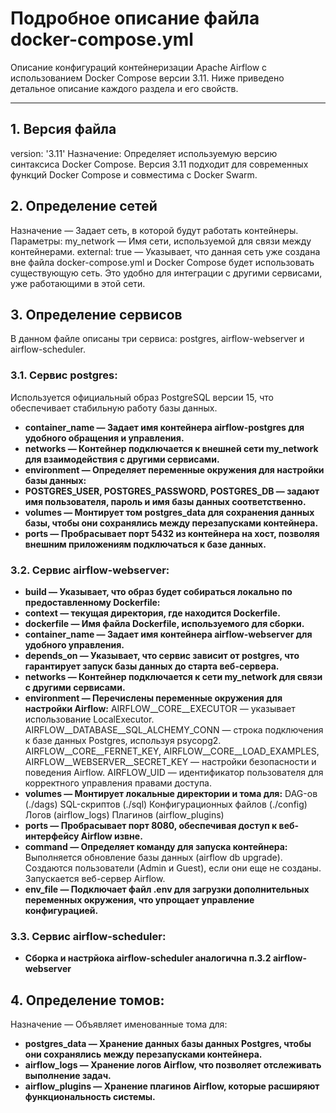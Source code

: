 # Подробное описание файла docker-compose.yml

Описание конфигураций контейнеризации Apache Airflow с использованием Docker Compose версии 3.11. Ниже приведено детальное описание каждого раздела и его свойств.

---

## 1. Версия файла

version: '3.11'
Назначение:
Определяет используемую версию синтаксиса Docker Compose. Версия 3.11 подходит для современных функций Docker Compose и совместима с Docker Swarm.

## 2. Определение сетей

Назначение — Задает сеть, в которой будут работать контейнеры.
Параметры:
my_network — Имя сети, используемой для связи между контейнерами.
external: true — Указывает, что данная сеть уже создана вне файла docker-compose.yml и Docker Compose будет использовать существующую сеть. Это удобно для интеграции с другими сервисами, уже работающими в этой сети.


## 3. Определение сервисов
В данном файле описаны три сервиса: postgres, airflow-webserver и airflow-scheduler.

### 3.1. Сервис postgres:

Используется официальный образ PostgreSQL версии 15, что обеспечивает стабильную работу базы данных.
- **container_name — Задает имя контейнера airflow-postgres для удобного обращения и управления.**
- **networks — Контейнер подключается к внешней сети my_network для взаимодействия с другими сервисами.**
- **environment — Определяет переменные окружения для настройки базы данных:**
- **POSTGRES_USER, POSTGRES_PASSWORD, POSTGRES_DB — задают имя пользователя, пароль и имя базы данных соответственно.**
- **volumes — Монтирует том postgres_data для сохранения данных базы, чтобы они сохранялись между перезапусками контейнера.**
- **ports — Пробрасывает порт 5432 из контейнера на хост, позволяя внешним приложениям подключаться к базе данных.**

### 3.2. Сервис airflow-webserver:

- **build — Указывает, что образ будет собираться локально по предоставленному Dockerfile:**
- **context — текущая директория, где находится Dockerfile.**
- **dockerfile — Имя файла Dockerfile, используемого для сборки.**
- **container_name — Задает имя контейнера airflow-webserver для удобного управления.**
- **depends_on — Указывает, что сервис зависит от postgres, что гарантирует запуск базы данных до старта веб-сервера.**
- **networks — Контейнер подключается к сети my_network для связи с другими сервисами.**
- **environment — Перечислены переменные окружения для настройки Airflow:**
AIRFLOW__CORE__EXECUTOR — указывает использование LocalExecutor.
AIRFLOW__DATABASE__SQL_ALCHEMY_CONN — строка подключения к базе данных Postgres, используя psycopg2.
AIRFLOW__CORE__FERNET_KEY, AIRFLOW__CORE__LOAD_EXAMPLES, AIRFLOW__WEBSERVER__SECRET_KEY — настройки безопасности и поведения Airflow.
AIRFLOW_UID — идентификатор пользователя для корректного управления правами доступа.
- **volumes — Монтирует локальные директории и тома для:**
DAG-ов (./dags)
SQL-скриптов (./sql)
Конфигурационных файлов (./config)
Логов (airflow_logs)
Плагинов (airflow_plugins)
- **ports — Пробрасывает порт 8080, обеспечивая доступ к веб-интерфейсу Airflow извне.**
- **command — Определяет команду для запуска контейнера:**
Выполняется обновление базы данных (airflow db upgrade).
Создаются пользователи (Admin и Guest), если они еще не созданы.
Запускается веб-сервер Airflow.
- **env_file — Подключает файл .env для загрузки дополнительных переменных окружения, что упрощает управление конфигурацией.**

### 3.3. Сервис airflow-scheduler:

- **Сборка и настрйока airflow-scheduler аналогична п.3.2 airflow-webserver**

## 4. Определение томов:

Назначение — Объявляет именованные тома для:
- **postgres_data — Хранение данных базы данных Postgres, чтобы они сохранялись между перезапусками контейнера.**
- **airflow_logs — Хранение логов Airflow, что позволяет отслеживать выполнение задач.**
- **airflow_plugins — Хранение плагинов Airflow, которые расширяют функциональность системы.**
